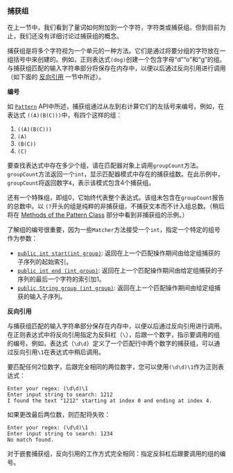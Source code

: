 ### 捕获组

在上一节中，我们看到了量词如何附加到一个字符，字符类或捕获组。但到目前为止，我们还没有详细讨论过捕获组的概念。

捕获组是将多个字符视为一个单元的一种方法。它们是通过将要分组的字符放在一组括号中来创建的。例如，正则表达式`(dog)`创建一个包含字母“d”“o”和“g”的组。与捕获组匹配的输入字符串部分将保存在内存中，以便以后通过反向引用进行调用（如下面的 [反向引用](https://docs.oracle.com/javase/tutorial/essential/regex/groups.html#backref) 一节中所述）。

**编号**

如 [`Pattern`](https://docs.oracle.com/javase/8/docs/api/java/util/regex/Pattern.html)  API中所述，捕获组通过从左到右计算它们的左括号来编号。例如，在表达式 `((A)(B(C)))`中，有四个这样的组：

1. `((A)(B(C)))`
2. `(A)`
3. `(B(C))`
4. `(C)`

要查找表达式中存在多少个组，请在匹配器对象上调用`groupCount`方法。`groupCount`方法返回一个`int`，显示匹配器模式中存在的捕获组数。在此示例中，`groupCount`将返回数字`4`，表示该模式包含4个捕获组。

还有一个特殊组，即组0，它始终代表整个表达式。该组未包含在`groupCount`报告的总数中。以 `(?`开头的组是纯粹的非捕获组，不捕获文本而不计入组总数。（稍后将在 [Methods of the Pattern Class](https://docs.oracle.com/javase/tutorial/essential/regex/pattern.html) 部分中看到非捕获组的示例。）

了解组的编号很重要，因为一些`Matcher`方法接受一个`int`，指定一个特定的组号作为参数：

- [`public int start(int group)`](https://docs.oracle.com/javase/8/docs/api/java/util/regex/Matcher.html#start-int-): 返回在上一个匹配操作期间由给定组捕获的子序列的起始索引。
- [`public int end (int group)`](https://docs.oracle.com/javase/8/docs/api/java/util/regex/Matcher.html#end-int-): 返回在上一个匹配操作期间由给定组捕获的子序列的最后一个字符的索引加1。
- [`public String group (int group)`](https://docs.oracle.com/javase/8/docs/api/java/util/regex/Matcher.html#group-int-): 返回在上一个匹配操作期间由给定组捕获的输入子序列。

**反向引用**

与捕获组匹配的输入字符串部分保存在内存中，以便以后通过反向引用进行调用。在正则表达式中将反向引用指定为反斜杠（`\`），后跟一个数字，指示要调用的组的编号。例如，表达式（`\d\d`）定义了一个匹配行中两个数字的捕获组，可以通过反向引用`\1`在表达式中稍后调用。

要匹配任何2位数字，后跟完全相同的两位数字，您可以使用`(\d\d)\1`作为正则表达式：

```
Enter your regex: (\d\d)\1
Enter input string to search: 1212
I found the text "1212" starting at index 0 and ending at index 4.
```

如果更改最后两位数，则匹配将失败：

```
Enter your regex: (\d\d)\1
Enter input string to search: 1234
No match found.
```

对于嵌套捕获组，反向引用的工作方式完全相同：指定反斜杠后跟要调用的组的编号。

